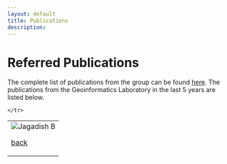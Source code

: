 ```yaml
---
layout: default
title: Publications
description:
---
```


# Referred Publications
The complete list of publications from the group can be found [here](https://scholar.google.com/citations?hl=en&user=n1U-zvkAAAAJ). The publications from the Geoinformatics Laboratory in the last 5 years are listed below.
<table>
  <colgroup>
    <col width="100%" />
    
  </colgroup>
  <thead>
   
    </tr>
  </thead>
  <tbody>
    <tr>
      <td>
        <img src="/assets/img/citations_per_year_1.jpg" alt="Jagadish B">


[back](./)
